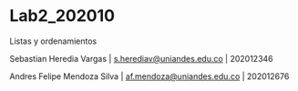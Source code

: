 # Lab2_202010
Listas y ordenamientos

Sebastian Heredia Vargas | s.herediav@uniandes.edu.co | 202012346

Andres Felipe Mendoza Silva | af.mendoza@uniandes.edu.co | 202012676
